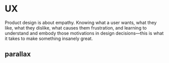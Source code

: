 # UX

Product design is about empathy. Knowing what a user wants, what they like, what
they dislike, what causes them frustration, and learning to understand and
embody those motivations in design decisions—this is what it takes to make
something insanely great.

## parallax
